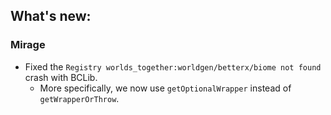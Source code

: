 ## What's new:

### Mirage

* Fixed the `Registry worlds_together:worldgen/betterx/biome not found` crash with BCLib.
  * More specifically, we now use `getOptionalWrapper` instead of `getWrapperOrThrow`.
